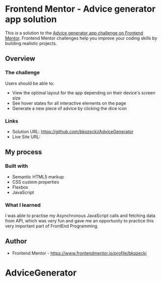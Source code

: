 # Frontend Mentor - Advice generator app solution

This is a solution to the [Advice generator app challenge on Frontend Mentor](https://www.frontendmentor.io/challenges/advice-generator-app-QdUG-13db). Frontend Mentor challenges help you improve your coding skills by building realistic projects.

## Overview

### The challenge

Users should be able to:

- View the optimal layout for the app depending on their device's screen size
- See hover states for all interactive elements on the page
- Generate a new piece of advice by clicking the dice icon

### Links

- Solution URL: https://github.com/bkozecki/AdviceGenerator
- Live Site URL: 

## My process

### Built with

- Semantic HTML5 markup
- CSS custom properties
- Flexbox
- JavaScript

### What I learned

I was able to practise my Asynchronous JavaScript calls and fetching data from API, which was very fun and gave me an opportunity to practice this very important part of FrontEnd Programming.


## Author

- Frontend Mentor - https://www.frontendmentor.io/profile/bkozecki
# AdviceGenerator
